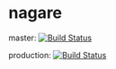 nagare
======

master: [![Build Status](https://travis-ci.org/tachibanakikaku/nagare.svg?branch=master)](https://travis-ci.org/tachibanakikaku/nagare)

production: [![Build Status](https://travis-ci.org/tachibanakikaku/nagare.svg?branch=production)](https://travis-ci.org/tachibanakikaku/nagare)